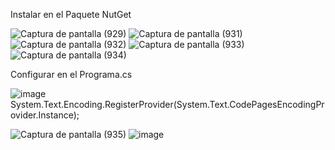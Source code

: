 Instalar en el Paquete NutGet

![Captura de pantalla (929)](https://user-images.githubusercontent.com/76067475/163287412-93798640-d6fa-4d65-a28a-f88a3d31a9e1.png)
![Captura de pantalla (931)](https://user-images.githubusercontent.com/76067475/163287413-67d51a42-069a-488e-a7fb-bc42caf138a3.png)
![Captura de pantalla (932)](https://user-images.githubusercontent.com/76067475/163287423-70387a1d-3c73-49df-9d1f-1dfe3ac1e9a2.png)
![Captura de pantalla (933)](https://user-images.githubusercontent.com/76067475/163287428-43ba1a2b-d60b-4546-ae75-408784ca93ae.png)
![Captura de pantalla (934)](https://user-images.githubusercontent.com/76067475/163287440-26954b96-f187-4299-9d26-7c435a28ba5d.png)

Configurar en el Programa.cs
 
![image](https://user-images.githubusercontent.com/76067475/163286345-381e8b59-54c3-4c9f-8240-4e2b2f17c7dd.png)
System.Text.Encoding.RegisterProvider(System.Text.CodePagesEncodingProvider.Instance);

![Captura de pantalla (935)](https://user-images.githubusercontent.com/76067475/163461064-7ae18ac8-40aa-4e1e-9544-9d0da511b79a.png)
![image](https://user-images.githubusercontent.com/76067475/163593803-a0dcf126-4d60-4a94-8ae6-99f1171975a1.png)

